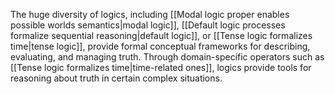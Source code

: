 The huge diversity of logics, including [[Modal logic proper enables possible worlds semantics|modal logic]], [[Default logic processes formalize sequential reasoning|default logic]], or [[Tense logic formalizes time|tense logic]], provide formal conceptual frameworks for describing, evaluating, and managing truth. Through domain-specific operators such as [[Tense logic formalizes time|time-related ones]], logics provide tools for reasoning about truth in certain complex situations.